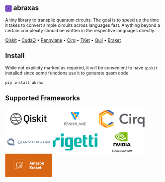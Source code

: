 ## <img src="./assets/favicon.svg" style="height:1em;position:relative;top:0.2em;" /> abraxas
A tiny library to transpile quantum circuits. The goal is to speed up the time it takes to convert simple circuits across languages fast. Anything beyond a certain complexity should be written in the respective languages directly.

[Qiskit](https://qiskit.org/)
&bullet; [CudaQ](https://nvidia.github.io/cuda-quantum/latest/install.html)
&bullet; [Pennylane](https://docs.pennylane.ai/en/stable/code/qml.html)
&bullet; [Cirq](https://quantumai.google/cirq)
&bullet; [TKet](https://tket.quantinuum.com/)
&bullet; [Quil](https://pyquil.readthedocs.io/en/stable/)
&bullet; [Braket](https://aws.amazon.com/braket/)


## Install
While not explicity marked as required, it will be convenient to have `qiskit` installed since some functions use it to generate qasm code.

```py
pip install abrax
```

## Supported Frameworks

<div style="display:flex;flex-wrap:wrap">
  <img src="./assets/qiskit.jpg" width="150" height="75" />
  <img src="./assets/penny.jpg" width="150" height="75" />
  <img src="./assets/cirq.jpg" width="150" height="75" />
  <img src="./assets/tket.jpg" width="150" height="75" />
  <img src="./assets/rigetti.jpg" width="150" height="75" />
  <img src="./assets/cudaq.jpg" width="150" height="75" />
  <img src="./assets/braket.jpg" width="150" height="75" />
</div>